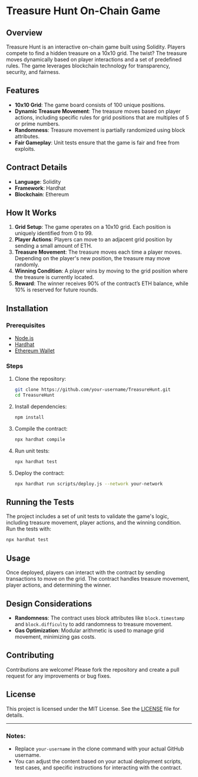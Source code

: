 # Treasure Hunt On-Chain Game

## Overview

Treasure Hunt is an interactive on-chain game built using Solidity. Players compete to find a hidden treasure on a 10x10 grid. The twist? The treasure moves dynamically based on player interactions and a set of predefined rules. The game leverages blockchain technology for transparency, security, and fairness.

## Features

- **10x10 Grid**: The game board consists of 100 unique positions.
- **Dynamic Treasure Movement**: The treasure moves based on player actions, including specific rules for grid positions that are multiples of 5 or prime numbers.
- **Randomness**: Treasure movement is partially randomized using block attributes.
- **Fair Gameplay**: Unit tests ensure that the game is fair and free from exploits.

## Contract Details

- **Language**: Solidity
- **Framework**: Hardhat
- **Blockchain**: Ethereum

## How It Works

1. **Grid Setup**: The game operates on a 10x10 grid. Each position is uniquely identified from 0 to 99.
2. **Player Actions**: Players can move to an adjacent grid position by sending a small amount of ETH.
3. **Treasure Movement**: The treasure moves each time a player moves. Depending on the player's new position, the treasure may move randomly.
4. **Winning Condition**: A player wins by moving to the grid position where the treasure is currently located.
5. **Reward**: The winner receives 90% of the contract’s ETH balance, while 10% is reserved for future rounds.

## Installation

### Prerequisites

- [Node.js](https://nodejs.org/)
- [Hardhat](https://hardhat.org/)
- [Ethereum Wallet](https://metamask.io/)

### Steps

1. Clone the repository:

    ```bash
    git clone https://github.com/your-username/TreasureHunt.git
    cd TreasureHunt
    ```

2. Install dependencies:

    ```bash
    npm install
    ```

3. Compile the contract:

    ```bash
    npx hardhat compile
    ```

4. Run unit tests:

    ```bash
    npx hardhat test
    ```

5. Deploy the contract:

    ```bash
    npx hardhat run scripts/deploy.js --network your-network
    ```

## Running the Tests

The project includes a set of unit tests to validate the game's logic, including treasure movement, player actions, and the winning condition. Run the tests with:

```bash
npx hardhat test
```

## Usage

Once deployed, players can interact with the contract by sending transactions to move on the grid. The contract handles treasure movement, player actions, and determining the winner.

## Design Considerations

- **Randomness**: The contract uses block attributes like `block.timestamp` and `block.difficulty` to add randomness to treasure movement.
- **Gas Optimization**: Modular arithmetic is used to manage grid movement, minimizing gas costs.

## Contributing

Contributions are welcome! Please fork the repository and create a pull request for any improvements or bug fixes.

## License

This project is licensed under the MIT License. See the [LICENSE](LICENSE) file for details.

---

### Notes:
- Replace `your-username` in the clone command with your actual GitHub username.
- You can adjust the content based on your actual deployment scripts, test cases, and specific instructions for interacting with the contract.
